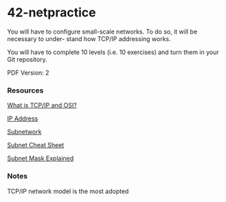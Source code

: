 # 42-netpractice

You will have to configure small-scale networks. To do so, it will be necessary to under-
stand how TCP/IP addressing works.

You will have to complete 10 levels (i.e. 10 exercises) and turn them in your Git
repository.

PDF Version: 2

### Resources

[What is TCP/IP and OSI?](https://www.youtube.com/watch?v=CRdL1PcherM&ab_channel=NetworkChuck)

[IP Address](https://en.wikipedia.org/wiki/IP_address)

[Subnetwork](https://en.wikipedia.org/wiki/Subnetwork)

[Subnet Cheat Sheet](https://www.aelius.com/njh/subnet_sheet.html)

[Subnet Mask Explained](https://www.youtube.com/watch?v=s_Ntt6eTn94)


### Notes

TCP/IP network model is the most adopted

